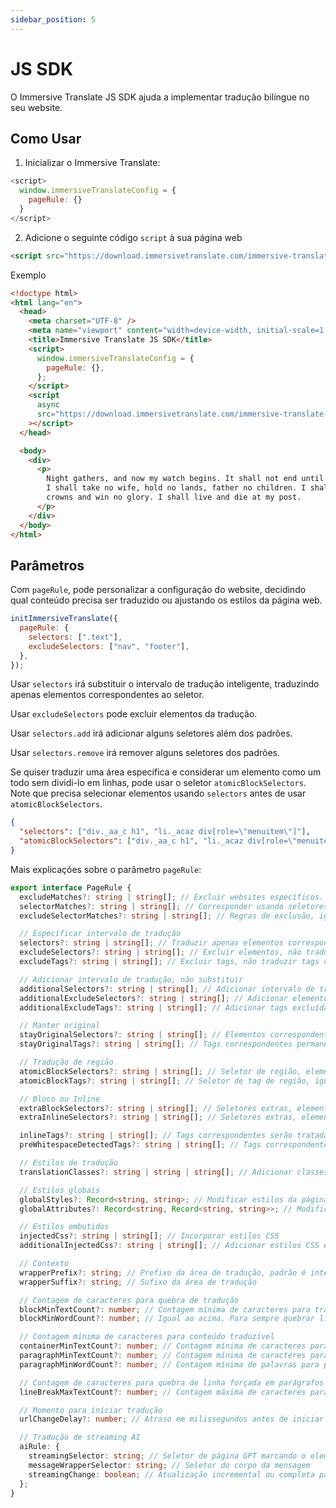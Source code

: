 ```yaml
---
sidebar_position: 5
---
```


# JS SDK

O Immersive Translate JS SDK ajuda a implementar tradução bilíngue no seu website.

## Como Usar

1. Inicializar o Immersive Translate:

```js
<script>
  window.immersiveTranslateConfig = {
    pageRule: {}
  }
</script>
```

2. Adicione o seguinte código `script` à sua página web

```html
<script src="https://download.immersivetranslate.com/immersive-translate-sdk-latest.js"></script>
```

Exemplo

```html
<!doctype html>
<html lang="en">
  <head>
    <meta charset="UTF-8" />
    <meta name="viewport" content="width=device-width, initial-scale=1.0" />
    <title>Immersive Translate JS SDK</title>
    <script>
      window.immersiveTranslateConfig = {
        pageRule: {},
      };
    </script>
    <script
      async
      src="https://download.immersivetranslate.com/immersive-translate-sdk-latest.js"
    ></script>
  </head>

  <body>
    <div>
      <p>
        Night gathers, and now my watch begins. It shall not end until my death.
        I shall take no wife, hold no lands, father no children. I shall wear no
        crowns and win no glory. I shall live and die at my post.
      </p>
    </div>
  </body>
</html>
```

## Parâmetros

Com `pageRule`, pode personalizar a configuração do website, decidindo qual conteúdo precisa ser traduzido ou ajustando os estilos da página web.

```js
initImmersiveTranslate({
  pageRule: {
    selectors: [".text"],
    excludeSelectors: ["nav", "footer"],
  },
});
```

Usar `selectors` irá substituir o intervalo de tradução inteligente, traduzindo apenas elementos correspondentes ao seletor.

Usar `excludeSelectors` pode excluir elementos da tradução.

Usar `selectors.add` irá adicionar alguns seletores além dos padrões.

Usar `selectors.remove` irá remover alguns seletores dos padrões.

Se quiser traduzir uma área específica e considerar um elemento como um todo sem dividi-lo em linhas, pode usar o seletor `atomicBlockSelectors`. Note que precisa selecionar elementos usando `selectors` antes de usar `atomicBlockSelectors`.

```json
{
  "selectors": ["div._aa_c h1", "li._acaz div[role=\"menuitem\"]"],
  "atomicBlockSelectors": ["div._aa_c h1", "li._acaz div[role=\"menuitem\"]"]
}
```

Mais explicações sobre o parâmetro `pageRule`:

```typescript
export interface PageRule {
  excludeMatches?: string | string[]; // Excluir websites específicos.
  selectorMatches?: string | string[]; // Corresponder usando seletores sem especificar todos os URLs
  excludeSelectorMatches?: string | string[]; // Regras de exclusão, igual ao acima.

  // Especificar intervalo de tradução
  selectors?: string | string[]; // Traduzir apenas elementos correspondentes
  excludeSelectors?: string | string[]; // Excluir elementos, não traduzir elementos correspondentes
  excludeTags?: string | string[]; // Excluir tags, não traduzir tags correspondentes

  // Adicionar intervalo de tradução, não substituir
  additionalSelectors?: string | string[]; // Adicionar intervalo de tradução. Adicionar posições de tradução em áreas de tradução inteligente.
  additionalExcludeSelectors?: string | string[]; // Adicionar elementos excluídos para evitar tradução inteligente em posições específicas.
  additionalExcludeTags?: string | string[]; // Adicionar tags excluídas

  // Manter original
  stayOriginalSelectors?: string | string[]; // Elementos correspondentes permanecerão originais. Comumente usado para tags em websites de fóruns.
  stayOriginalTags?: string | string[]; // Tags correspondentes permanecerão originais, como `code`

  // Tradução de região
  atomicBlockSelectors?: string | string[]; // Seletor de região, elementos correspondentes serão considerados como um todo, não traduzidos em segmentos
  atomicBlockTags?: string | string[]; // Seletor de tag de região, igual ao acima

  // Bloco ou Inline
  extraBlockSelectors?: string | string[]; // Seletores extras, elementos correspondentes serão tratados como elementos de bloco, ocupando uma linha.
  extraInlineSelectors?: string | string[]; // Seletores extras, elementos correspondentes serão tratados como elementos inline.

  inlineTags?: string | string[]; // Tags correspondentes serão tratadas como elementos inline
  preWhitespaceDetectedTags?: string | string[]; // Tags correspondentes irão automaticamente quebrar linhas

  // Estilos de tradução
  translationClasses?: string | string | string[]; // Adicionar classes extras à tradução

  // Estilos globais
  globalStyles?: Record<string, string>; // Modificar estilos da página, útil quando traduções causam desordem na página.
  globalAttributes?: Record<string, Record<string, string>>; // Modificar atributos de elementos da página

  // Estilos embutidos
  injectedCss?: string | string[]; // Incorporar estilos CSS
  additionalInjectedCss?: string | string[]; // Adicionar estilos CSS em vez de substituir diretamente.

  // Contexto
  wrapperPrefix?: string; // Prefixo da área de tradução, padrão é inteligente, decide se deve quebrar linhas com base no número de caracteres.
  wrapperSuffix?: string; // Sufixo da área de tradução

  // Contagem de caracteres para quebra de tradução
  blockMinTextCount?: number; // Contagem mínima de caracteres para tradução como um bloco, caso contrário, a tradução será um elemento inline.
  blockMinWordCount?: number; // Igual ao acima. Para sempre quebrar linhas, defina ambos para 0.

  // Contagem mínima de caracteres para conteúdo traduzível
  containerMinTextCount?: number; // Contagem mínima de caracteres para elementos serem traduzidos durante reconhecimento inteligente, padrão é 18
  paragraphMinTextCount?: number; // Contagem mínima de caracteres para parágrafo original, conteúdo maior que o número será traduzido
  paragraphMinWordCount?: number; // Contagem mínima de palavras para parágrafo original

  // Contagem de caracteres para quebra de linha forçada em parágrafos longos
  lineBreakMaxTextCount?: number; // Contagem máxima de caracteres para quebra de linha forçada ao traduzir parágrafos longos.

  // Momento para iniciar tradução
  urlChangeDelay?: number; // Atraso em milissegundos antes de iniciar tradução após entrar na página. Padrão é 250ms para aguardar inicialização da página.

  // Tradução de streaming AI
  aiRule: {
    streamingSelector: string; // Seletor de página GPT marcando o elemento em tradução
    messageWrapperSelector: string; // Seletor do corpo da mensagem
    streamingChange: boolean; // Atualização incremental ou completa para mensagens repetidas em páginas tipo GPT. GPT é incremental
  };
}
```
